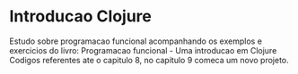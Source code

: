 # Introducao Clojure

Estudo sobre programacao funcional acompanhando os exemplos e exercicios do livro: Programacao funcional - Uma introducao em Clojure
Codigos referentes ate o capitulo 8, no capitulo 9 comeca um novo projeto.
